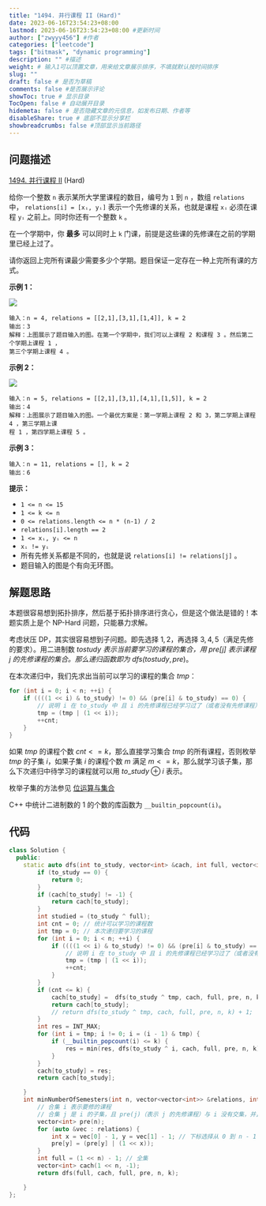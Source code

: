 ```yaml
---
title: "1494. 并行课程 II (Hard)"
date: 2023-06-16T23:54:23+08:00
lastmod: 2023-06-16T23:54:23+08:00 #更新时间
author: ["zwyyy456"] #作者
categories: ["leetcode"]
tags: ["bitmask", "dynamic programming"]
description: "" #描述
weight: # 输入1可以顶置文章，用来给文章展示排序，不填就默认按时间排序
slug: ""
draft: false # 是否为草稿
comments: false #是否展示评论
showToc: true # 显示目录
TocOpen: false # 自动展开目录
hidemeta: false # 是否隐藏文章的元信息，如发布日期、作者等
disableShare: true # 底部不显示分享栏
showbreadcrumbs: false #顶部显示当前路径
---
```

## 问题描述
[1494. 并行课程 II][link] (Hard)

[link]: https://leetcode.cn/problems/parallel-courses-ii/

给你一个整数 `n` 表示某所大学里课程的数目，编号为 `1` 到 `n` ，数组 `relations` 中， `relations[i] =
[xᵢ, yᵢ]`  表示一个先修课的关系，也就是课程 `xᵢ` 必须在课程 `yᵢ` 之前上。同时你还有一个整数 `k` 。

在一个学期中，你 **最多** 可以同时上 `k` 门课，前提是这些课的先修课在之前的学期里已经上过了。

请你返回上完所有课最少需要多少个学期。题目保证一定存在一种上完所有课的方式。

**示例 1：**

**![](https://pic-upyun.zwyyy456.tech/smms/2023-12-26-065538.png)**

```
输入：n = 4, relations = [[2,1],[3,1],[1,4]], k = 2
输出：3
解释：上图展示了题目输入的图。在第一个学期中，我们可以上课程 2 和课程 3 。然后第二个学期上课程 1 ，
第三个学期上课程 4 。

```

**示例 2：**

**![](https://pic-upyun.zwyyy456.tech/smms/2023-12-26-065539.png)**

```
输入：n = 5, relations = [[2,1],[3,1],[4,1],[1,5]], k = 2
输出：4
解释：上图展示了题目输入的图。一个最优方案是：第一学期上课程 2 和 3，第二学期上课程 4 ，第三学期上课
程 1 ，第四学期上课程 5 。

```

**示例 3：**

```
输入：n = 11, relations = [], k = 2
输出：6

```

**提示：**

- `1 <= n <= 15`
- `1 <= k <= n`
- `0 <= relations.length <= n * (n-1) / 2`
- `relations[i].length == 2`
- `1 <= xᵢ, yᵢ <= n`
- `xᵢ != yᵢ`
- 所有先修关系都是不同的，也就是说 `relations[i] != relations[j]` 。
- 题目输入的图是个有向无环图。


## 解题思路

本题很容易想到拓扑排序，然后基于拓扑排序进行贪心，但是这个做法是错的！本题实质上是个 NP-Hard 问题，只能暴力求解。

考虑状压 DP，其实很容易想到子问题。即先选择 $1, 2$，再选择 $3, 4, 5$（满足先修的要求）。用二进制数 $to$_$study$ 表示当前要学习的课程的集合，用 $pre[j]$ 表示课程 $j$ 的先修课程的集合。那么递归函数即为 $dfs(to$_$study, pre)$。

在本次递归中，我们先求出当前可以学习的课程的集合 $tmp$：

```cpp
for (int i = 0; i < n; ++i) {
    if ((((1 << i) & to_study) != 0) && (pre[i] & to_study) == 0) {
        // 说明 i 在 to_study 中 且 i 的先修课程已经学习过了（或者没有先修课程）
        tmp = (tmp | (1 << i));
        ++cnt;
    }
}
```

如果 $tmp$ 的课程个数 $cnt <= k$，那么直接学习集合 $tmp$ 的所有课程，否则枚举 $tmp$ 的子集 $i$，如果子集 $i$ 的课程个数 $m$ 满足 $m <= k$，那么就学习该子集，那么下次递归中待学习的课程就可以用 $to$_$study \oplus i$ 表示。

枚举子集的方法参见 [位运算与集合](https://blog.zwyyy456.tech/zh/posts/tech/bit_operation/)

C++ 中统计二进制数的 $1$ 的个数的库函数为 `__builtin_popcount(i)`。

## 代码

```cpp
class Solution {
  public:
  	static auto dfs(int to_study, vector<int> &cach, int full, vector<int> &pre, int n, int k) -> int {
        if (to_study == 0) {
            return 0;
        }
  		if (cach[to_study] != -1) {
  			return cach[to_study];
  		}
  		int studied = (to_study ^ full);
  		int cnt = 0; // 统计可以学习的课程数
  		int tmp = 0; // 本次递归要学习的课程
  		for (int i = 0; i < n; ++i) {
  			if ((((1 << i) & to_study) != 0) && (pre[i] & to_study) == 0) {
  				// 说明 i 在 to_study 中 且 i 的先修课程已经学习过了（或者没有先修课程）
  				tmp = (tmp | (1 << i));
  				++cnt;
  			}
  		}
  		if (cnt <= k) {
  			cach[to_study] =  dfs(to_study ^ tmp, cach, full, pre, n, k) + 1;
  			return cach[to_study];
            // return dfs(to_study ^ tmp, cach, full, pre, n, k) + 1;
  		}
  		int res = INT_MAX;
  		for (int i = tmp; i != 0; i = (i - 1) & tmp) {
  			if (__builtin_popcount(i) <= k) {
  				res = min(res, dfs(to_study ^ i, cach, full, pre, n, k) + 1);
  			}
  		}
  		cach[to_study] = res;
  		return cach[to_study];

  	}
    int minNumberOfSemesters(int n, vector<vector<int>> &relations, int k) {
    	// 合集 i 表示要修的课程
    	// 合集 j 是 i 的子集，且 pre(j)（表示 j 的先修课程）与 i 没有交集，并且 size(j) <= k
    	vector<int> pre(n);
    	for (auto &vec : relations) {
    		int x = vec[0] - 1, y = vec[1] - 1; // 下标选择从 0 到 n - 1
    		pre[y] = (pre[y] | (1 << x));	
    	}
    	int full = (1 << n) - 1; // 全集
    	vector<int> cach(1 << n, -1);
    	return dfs(full, cach, full, pre, n, k);

    }
};
```